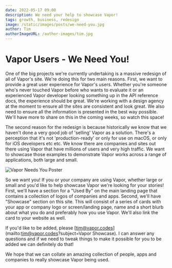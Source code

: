 ```yaml
---
date: 2022-05-17 09:00
description: We need your help to showcase Vapor!
tags: growth, business, redesign
image: /static/images/posts/we-need-you.jpg
author: Tim
authorImageURL: /author-images/tim.jpg
---
```

# Vapor Users - We Need You!

One of the big projects we're currently undertaking is a massive redesign of all of Vapor's site. We're doing this for two main reasons. First, we want to provide a great user experience for Vapor's users. Whether you're someone who's never touched Vapor before who wants to evaluate it or an experienced Vapor developer looking something up in the API reference docs, the experience should be great. We're working with a design agency at the moment to ensure all the sites are consistent and look great. We also need to ensure all the information is presented in the best way possible. We'll have more to share on this in the coming weeks, so watch this space!

The second reason for the redesign is because historically we know that we haven't done a very good job of 'selling' Vapor as a solution. There's a perception that it's not 'production-ready' or only for use on macOS, or only for iOS developers etc etc. We know there are companies and sites out there using Vapor that have millions of users and very high traffic. We want to showcase those examples to demonstrate Vapor works across a range of applications, both large and small.

![Vapor Needs You Poster](/static/images/posts/we-need-you.jpg)

So we want you! If you or your company are using Vapor, whether large or small and you'd like to help showcase Vapor we're looking for your stories! First, we'll have a section for a "Used By" on the main landing page that contains a collection of logos of companies and apps. Second, we'll have "Showcase" section on this site. This will consist of a series of cards with your app or company logo or screen/landing page, name and a short blurb about what you do and preferably how you use Vapor. We'll also link the card to your website as well.

If you'd like to be added, please [tim@vapor.codes](mailto:tim@vapor.codes?subject=Vapor Showcase). I can answer any questions and if we need to tweak things to make it possible for you to be added we can definitely do that!

We hope that we can collate an amazing collection of people, apps and companies to really showcase Vapor being used.
